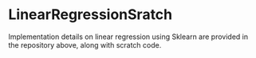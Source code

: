 # LinearRegressionSratch
Implementation details on linear regression using Sklearn are provided in the repository above, along with scratch code.
